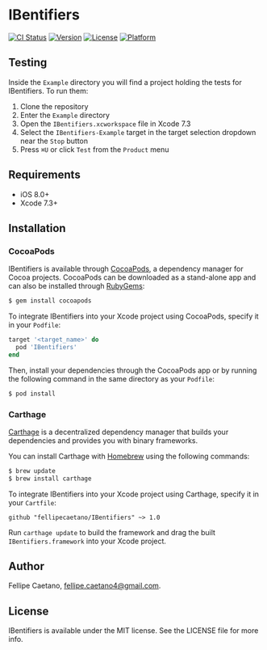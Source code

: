 # IBentifiers

[![CI Status](http://img.shields.io/travis/fellipecaetano/IBentifiers.svg?style=flat)](https://travis-ci.org/fellipecaetano/IBentifiers)
[![Version](https://img.shields.io/cocoapods/v/IBentifiers.svg?style=flat)](http://cocoapods.org/pods/IBentifiers)
[![License](https://img.shields.io/cocoapods/l/IBentifiers.svg?style=flat)](http://cocoapods.org/pods/IBentifiers)
[![Platform](https://img.shields.io/cocoapods/p/IBentifiers.svg?style=flat)](http://cocoapods.org/pods/IBentifiers)

## Testing

Inside the `Example` directory you will find a project holding the tests for IBentifiers. To run them:

1. Clone the repository
2. Enter the `Example` directory
3. Open the `IBentifiers.xcworkspace` file in Xcode 7.3
4. Select the `IBentifiers-Example` target in the target selection dropdown near the `Stop` button
5. Press `⌘U` or click `Test` from the `Product` menu

## Requirements

- iOS 8.0+
- Xcode 7.3+

## Installation

### CocoaPods

IBentifiers is available through [CocoaPods](http://cocoapods.org), a dependency manager for Cocoa projects. CocoaPods can be downloaded as a stand-alone app and can also be installed through [RubyGems](https://rubygems.org/):

```bash
$ gem install cocoapods
```

To integrate IBentifiers into your Xcode project using CocoaPods, specify it in your `Podfile`:

```ruby
target '<target_name>' do
  pod 'IBentifiers'
end
```

Then, install your dependencies through the CocoaPods app or by running the following command in the same directory as your `Podfile`:

```bash
$ pod install
```

### Carthage

[Carthage](https://github.com/Carthage/Carthage) is a decentralized dependency manager that builds your dependencies and provides you with binary frameworks.

You can install Carthage with [Homebrew](http://brew.sh/) using the following commands:

```bash
$ brew update
$ brew install carthage
```

To integrate IBentifiers into your Xcode project using Carthage, specify it in your `Cartfile`:

```ogdl
github "fellipecaetano/IBentifiers" ~> 1.0
```

Run `carthage update` to build the framework and drag the built `IBentifiers.framework` into your Xcode project.

## Author

Fellipe Caetano, fellipe.caetano4@gmail.com.

## License

IBentifiers is available under the MIT license. See the LICENSE file for more info.
